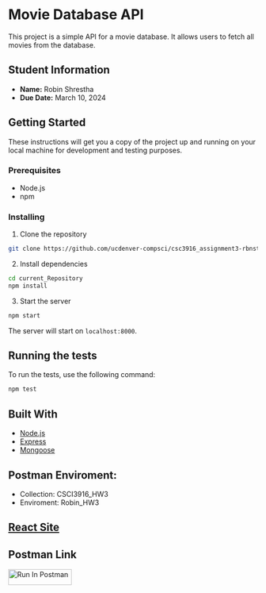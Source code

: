 # Movie Database API

This project is a simple API for a movie database. It allows users to fetch all movies from the database.

## Student Information

- **Name:** Robin Shrestha
- **Due Date:** March 10, 2024

## Getting Started

These instructions will get you a copy of the project up and running on your local machine for development and testing purposes.

### Prerequisites

- Node.js
- npm

### Installing

1. Clone the repository
```zsh
git clone https://github.com/ucdenver-compsci/csc3916_assignment3-rbnsth.git
```

2. Install dependencies
```zsh
cd current_Repository
npm install
```

3. Start the server
```zsh
npm start
```

The server will start on `localhost:8000`.

## Running the tests

To run the tests, use the following command:

```bash
npm test
```

## Built With

- [Node.js](https://nodejs.org/)
- [Express](https://expressjs.com/)
- [Mongoose](https://mongoosejs.com/)


## Postman Enviroment: 
- Collection: CSCI3916_HW3
- Enviroment: Robin_HW3

## [React Site ](https://csc3916-react-rbnsth.onrender.com)

## Postman Link
[<img src="https://run.pstmn.io/button.svg" alt="Run In Postman" style="width: 128px; height: 32px;">](https://app.getpostman.com/run-collection/32232262-09f19526-1562-4b86-85cf-20fdb3c4eb18?action=collection%2Ffork&source=rip_markdown&collection-url=entityId%3D32232262-09f19526-1562-4b86-85cf-20fdb3c4eb18%26entityType%3Dcollection%26workspaceId%3Dca3c3d1e-eea4-46ea-b8aa-d5044f56b4cf#?env%5BRobin_HW3%5D=W3sia2V5IjoidG9rZW4iLCJ2YWx1ZSI6IiIsImVuYWJsZWQiOnRydWUsInR5cGUiOiJkZWZhdWx0Iiwic2Vzc2lvblZhbHVlIjoiSldULi4uIiwic2Vzc2lvbkluZGV4IjowfSx7ImtleSI6ImJhc2ljIiwidmFsdWUiOiJZM1ZmZFhObGNqcGpkVjl5ZFd4bGVnPT0iLCJlbmFibGVkIjp0cnVlLCJ0eXBlIjoiZGVmYXVsdCIsInNlc3Npb25WYWx1ZSI6IlkzVmZkWE5sY2pwamRWOXlkV3hsZWc9PSIsInNlc3Npb25JbmRleCI6MX1d)
